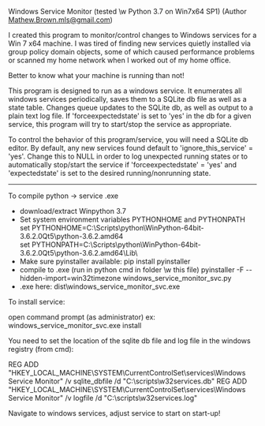 Windows Service Monitor (tested \w Python 3.7 on Win7x64 SP1)
(Author Mathew.Brown.mls@gmail.com)

I created this program to monitor/control changes to Windows services for a 
Win 7 x64 machine.  I was tired of finding new services quietly installed
via group policy domain objects, some of which caused performance problems
or scanned my home network when I worked out of my home office.

Better to know what your machine is running than not!

This program is designed to run as a windows service.  It enumerates
all windows services periodically, saves them to a SQLite db file as well as
a state table.  Changes queue updates to the SQLite db, as well as output
to a plain text log file.  If 'forceexpectedstate' is set to 'yes' in the
db for a given service, this program will try to start/stop the service as
appropriate.

To control the behavior of this program/service, you will need a SQLite db
editor.  By default, any new services found default to 'ignore_this_service' =
'yes'.  Change this to NULL in order to log unexpected running states or to
automatically stop/start the service if 'forceexpectedstate' = 'yes' and
'expectedstate' is set to the desired running/nonrunning state.

***

To compile python -> service .exe
- download/extract Winpython 3.7
- Set system environment variables PYTHONHOME and PYTHONPATH
    set PYTHONHOME=C:\Scripts\python\WinPython-64bit-3.6.2.0Qt5\python-3.6.2.amd64\
    set PYTHONPATH=C:\Scripts\python\WinPython-64bit-3.6.2.0Qt5\python-3.6.2.amd64\Lib\
- Make sure pyinstaller available:
    pip install pyinstaller
- compile to .exe (run in python cmd in folder \w this file)
    pyinstaller -F --hidden-import=win32timezone windows_service_monitor_svc.py
- .exe here:
    dist\windows_service_monitor_svc.exe
                   
To install service:
    
open command prompt (as administrator)
ex: windows_service_monitor_svc.exe install

You need to set the location of the sqlite db file and log file in the windows
registry (from cmd):
    
REG ADD "HKEY_LOCAL_MACHINE\SYSTEM\CurrentControlSet\services\Windows Service Monitor" /v sqlite_dbfile /d "C:\scripts\w32services.db"
REG ADD "HKEY_LOCAL_MACHINE\SYSTEM\CurrentControlSet\services\Windows Service Monitor" /v logfile /d "C:\scripts\w32services.log"

Navigate to windows services, adjust service to start on start-up!
    